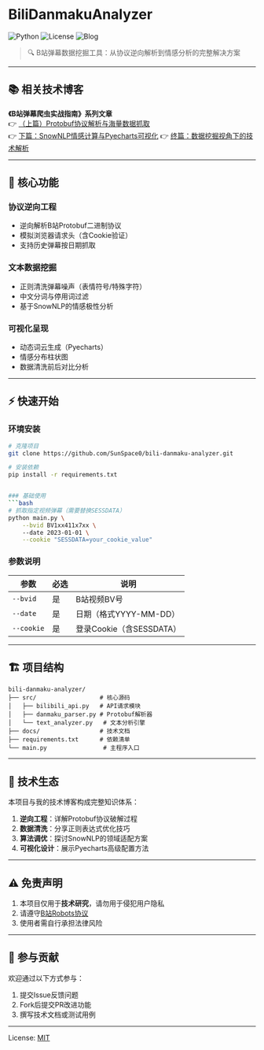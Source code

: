 # BiliDanmakuAnalyzer 
![Python](https://img.shields.io/badge/Python-3.8%2B-blue)
![License](https://img.shields.io/badge/License-MIT-green)
![Blog](https://img.shields.io/badge/技术博客-已上线-ff69b4)

> 🔍 B站弹幕数据挖掘工具：从协议逆向解析到情感分析的完整解决方案

---

## 📚 相关技术博客
**《B站弹幕爬虫实战指南》系列文章**  
👉 [（上篇）Protobuf协议解析与海量数据抓取](https://zhuanlan.zhihu.com/p/1905612606087099606)  
👉 [下篇：SnowNLP情感计算与Pyecharts可视化](https://zhuanlan.zhihu.com/p/1905614518819731077)
👉 [终篇：数据挖掘视角下的技术解析]( https://zhuanlan.zhihu.com/p/1906272059723581118)

---

## 🚀 核心功能
### 协议逆向工程
- 逆向解析B站Protobuf二进制协议
- 模拟浏览器请求头（含Cookie验证）
- 支持历史弹幕按日期抓取

### 文本数据挖掘
- 正则清洗弹幕噪声（表情符号/特殊字符）
- 中文分词与停用词过滤
- 基于SnowNLP的情感极性分析

### 可视化呈现
- 动态词云生成（Pyecharts）
- 情感分布柱状图
- 数据清洗前后对比分析

---

## ⚡ 快速开始
### 环境安装
```bash
# 克隆项目
git clone https://github.com/SunSpace0/bili-danmaku-analyzer.git

# 安装依赖
pip install -r requirements.txt


### 基础使用
```bash
# 抓取指定视频弹幕（需要替换SESSDATA）
python main.py \
    --bvid BV1xx411x7xx \ 
    --date 2023-01-01 \
    --cookie "SESSDATA=your_cookie_value"
```

### 参数说明
| 参数      | 必选 | 说明                     |
|-----------|------|--------------------------|
| `--bvid`  | 是   | B站视频BV号              |
| `--date`  | 是   | 日期（格式YYYY-MM-DD）   |
| `--cookie`| 是   | 登录Cookie（含SESSDATA） |

---

## 🏗️ 项目结构
```
bili-danmaku-analyzer/
├── src/                  # 核心源码
│   ├── bilibili_api.py   # API请求模块
│   ├── danmaku_parser.py # Protobuf解析器
│   └── text_analyzer.py   # 文本分析引擎
├── docs/                 # 技术文档
├── requirements.txt      # 依赖清单
└── main.py                # 主程序入口
```

---

## 🔗 技术生态
本项目与我的技术博客构成完整知识体系：
1. **逆向工程**：详解Protobuf协议破解过程
2. **数据清洗**：分享正则表达式优化技巧
3. **算法调优**：探讨SnowNLP的领域适配方案
4. **可视化设计**：展示Pyecharts高级配置方法

---

## ⚠️ 免责声明
1. 本项目仅用于**技术研究**，请勿用于侵犯用户隐私
2. 请遵守[B站Robots协议](https://www.bilibili.com/robots.txt)
3. 使用者需自行承担法律风险

---

## 🤝 参与贡献
欢迎通过以下方式参与：
1. 提交Issue反馈问题
2. Fork后提交PR改进功能
3. 撰写技术文档或测试用例

---

License: [MIT](https://opensource.org/licenses/MIT)

